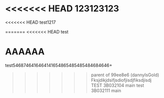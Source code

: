<<<<<<< HEAD
123123123
=======
<<<<<<< HEAD
test1217

=======
<<<<<<< HEAD
test

AAAAAA
=======
test5468746416464141654865485485484684646+
>>>>>>> parent of 99ee8e6 (dannyIsGold)
Fksjdikjdsifjsdiofjisdjfiksdjisdj
TEST 3B032104
>>>>>>> main
test 3B032111
>>>>>>> main
